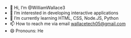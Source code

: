 - 👋 Hi, I’m @WilliamWallace3
- 👀 I’m interested in developing interactive applications
- 🌱 I’m currently learning HTML, CSS, Node.JS, Python
- 📫 How to reach me via email wallacetech05@gmail.com
- 😄 Pronouns: He

<!---
WilliamWallace3/WilliamWallace3 is a ✨ special ✨ repository because its `README.md` (this file) appears on your GitHub profile.
You can click the Preview link to take a look at your changes.
--->
